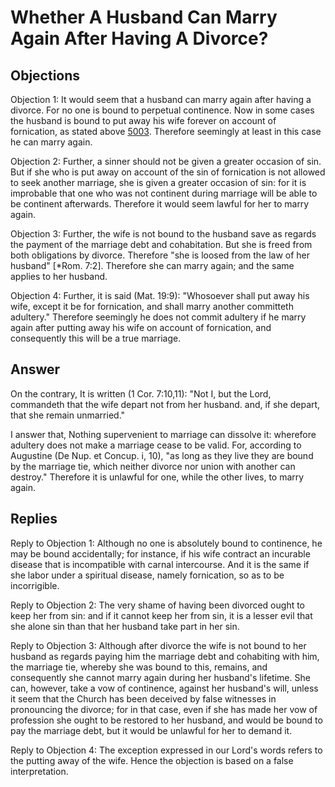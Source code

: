 # Whether A Husband Can Marry Again After Having A Divorce?

## Objections

Objection 1: It would seem that a husband can marry again after having a divorce. For no one is bound to perpetual continence. Now in some cases the husband is bound to put away his wife forever on account of fornication, as stated above [5003](A[2]). Therefore seemingly at least in this case he can marry again.

Objection 2: Further, a sinner should not be given a greater occasion of sin. But if she who is put away on account of the sin of fornication is not allowed to seek another marriage, she is given a greater occasion of sin: for it is improbable that one who was not continent during marriage will be able to be continent afterwards. Therefore it would seem lawful for her to marry again.

Objection 3: Further, the wife is not bound to the husband save as regards the payment of the marriage debt and cohabitation. But she is freed from both obligations by divorce. Therefore "she is loosed from the law of her husband" [*Rom. 7:2]. Therefore she can marry again; and the same applies to her husband.

Objection 4: Further, it is said (Mat. 19:9): "Whosoever shall put away his wife, except it be for fornication, and shall marry another committeth adultery." Therefore seemingly he does not commit adultery if he marry again after putting away his wife on account of fornication, and consequently this will be a true marriage.

## Answer

On the contrary, It is written (1 Cor. 7:10,11): "Not I, but the Lord, commandeth that the wife depart not from her husband. and, if she depart, that she remain unmarried."

I answer that, Nothing supervenient to marriage can dissolve it: wherefore adultery does not make a marriage cease to be valid. For, according to Augustine (De Nup. et Concup. i, 10), "as long as they live they are bound by the marriage tie, which neither divorce nor union with another can destroy." Therefore it is unlawful for one, while the other lives, to marry again.

## Replies

Reply to Objection 1: Although no one is absolutely bound to continence, he may be bound accidentally; for instance, if his wife contract an incurable disease that is incompatible with carnal intercourse. And it is the same if she labor under a spiritual disease, namely fornication, so as to be incorrigible.

Reply to Objection 2: The very shame of having been divorced ought to keep her from sin: and if it cannot keep her from sin, it is a lesser evil that she alone sin than that her husband take part in her sin.

Reply to Objection 3: Although after divorce the wife is not bound to her husband as regards paying him the marriage debt and cohabiting with him, the marriage tie, whereby she was bound to this, remains, and consequently she cannot marry again during her husband's lifetime. She can, however, take a vow of continence, against her husband's will, unless it seem that the Church has been deceived by false witnesses in pronouncing the divorce; for in that case, even if she has made her vow of profession she ought to be restored to her husband, and would be bound to pay the marriage debt, but it would be unlawful for her to demand it.

Reply to Objection 4: The exception expressed in our Lord's words refers to the putting away of the wife. Hence the objection is based on a false interpretation.